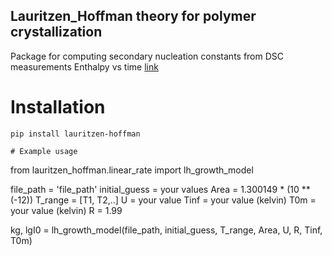 ## Lauritzen_Hoffman theory for polymer crystallization

Package for computing secondary nucleation constants from DSC measurements Enthalpy vs time
[link](https://nvlpubs.nist.gov/nistpubs/jres/64A/jresv64An1p73_A1b.pdf)
# Installation
```
pip install lauritzen-hoffman

```
```
# Example usage
```
from lauritzen_hoffman.linear_rate import lh_growth_model

file_path = 'file_path'
initial_guess = your values 
Area = 1.300149 * (10 ** (-12))
T_range = [T1, T2,..]
U = your value
Tinf = your value (kelvin)
T0m = your value (kelvin)
R = 1.99

kg, lgI0 = lh_growth_model(file_path, initial_guess, T_range, Area, U, R, Tinf, T0m)

